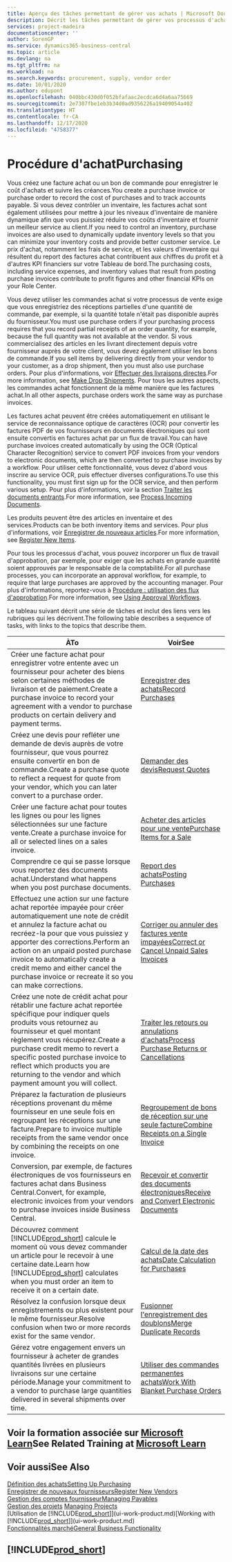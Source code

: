 ```yaml
---
title: Aperçu des tâches permettant de gérer vos achats | Microsoft Docs
description: Décrit les tâches permettant de gérer vos processus d'achat ou d'approvisionnement, y compris le fonctionnement des factures achat et des commandes achat.
services: project-madeira
documentationcenter: ''
author: SorenGP
ms.service: dynamics365-business-central
ms.topic: article
ms.devlang: na
ms.tgt_pltfrm: na
ms.workload: na
ms.search.keywords: procurement, supply, vendor order
ms.date: 10/01/2020
ms.author: edupont
ms.openlocfilehash: 040bbc430d0f052bfafaac2ecdca6d4a6aa75669
ms.sourcegitcommit: 2e7307fbe1eb3b34d0ad9356226a19409054a402
ms.translationtype: HT
ms.contentlocale: fr-CA
ms.lasthandoff: 12/17/2020
ms.locfileid: "4758377"
---
```

# <a name="purchasing"></a><span data-ttu-id="2c9c6-103">Procédure d'achat</span><span class="sxs-lookup"><span data-stu-id="2c9c6-103">Purchasing</span></span>
<span data-ttu-id="2c9c6-104">Vous créez une facture achat ou un bon de commande pour enregistrer le coût d'achats et suivre les créances.</span><span class="sxs-lookup"><span data-stu-id="2c9c6-104">You create a purchase invoice or purchase order to record the cost of purchases and to track accounts payable.</span></span> <span data-ttu-id="2c9c6-105">Si vous devez contrôler un inventaire, les factures achat sont également utilisées pour mettre à jour les niveaux d'inventaire de manière dynamique afin que vous puissiez réduire vos coûts d'inventaire et fournir un meilleur service au client.</span><span class="sxs-lookup"><span data-stu-id="2c9c6-105">If you need to control an inventory, purchase invoices are also used to dynamically update inventory levels so that you can minimize your inventory costs and provide better customer service.</span></span> <span data-ttu-id="2c9c6-106">Le prix d'achat, notamment les frais de service, et les valeurs d'inventaire qui résultent du report des factures achat contribuent aux chiffres du profit et à d'autres KPI financiers sur votre Tableau de bord.</span><span class="sxs-lookup"><span data-stu-id="2c9c6-106">The purchasing costs, including service expenses, and inventory values that result from posting purchase invoices contribute to profit figures and other financial KPIs on your Role Center.</span></span>

<span data-ttu-id="2c9c6-107">Vous devez utiliser les commandes achat si votre processus de vente exige que vous enregistriez des réceptions partielles d'une quantité de commande, par exemple, si la quantité totale n'était pas disponible auprès du fournisseur.</span><span class="sxs-lookup"><span data-stu-id="2c9c6-107">You must use purchase orders if your purchasing process requires that you record partial receipts of an order quantity, for example, because the full quantity was not available at the vendor.</span></span> <span data-ttu-id="2c9c6-108">Si vous commercialisez des articles en les livrant directement depuis votre fournisseur auprès de votre client, vous devez également utiliser les bons de commande.</span><span class="sxs-lookup"><span data-stu-id="2c9c6-108">If you sell items by delivering directly from your vendor to your customer, as a drop shipment, then you must also use purchase orders.</span></span> <span data-ttu-id="2c9c6-109">Pour plus d'informations, voir [Effectuer des livraisons directes](sales-how-drop-shipment.md).</span><span class="sxs-lookup"><span data-stu-id="2c9c6-109">For more information, see [Make Drop Shipments](sales-how-drop-shipment.md).</span></span> <span data-ttu-id="2c9c6-110">Pour tous les autres aspects, les commandes achat fonctionnent de la même manière que les factures achat.</span><span class="sxs-lookup"><span data-stu-id="2c9c6-110">In all other aspects, purchase orders work the same way as purchase invoices.</span></span>

<span data-ttu-id="2c9c6-111">Les factures achat peuvent être créées automatiquement en utilisant le service de reconnaissance optique de caractères (OCR) pour convertir les factures PDF de vos fournisseurs en documents électroniques qui sont ensuite convertis en factures achat par un flux de travail.</span><span class="sxs-lookup"><span data-stu-id="2c9c6-111">You can have purchase invoices created automatically by using the OCR (Optical Character Recognition) service to convert PDF invoices from your vendors to electronic documents, which are then converted to purchase invoices by a workflow.</span></span> <span data-ttu-id="2c9c6-112">Pour utiliser cette fonctionnalité, vous devez d'abord vous inscrire au service OCR, puis effectuer diverses configurations.</span><span class="sxs-lookup"><span data-stu-id="2c9c6-112">To use this functionality, you must first sign up for the OCR service, and then perform various setup.</span></span> <span data-ttu-id="2c9c6-113">Pour plus d'informations, voir la section [Traiter les documents entrants](across-process-income-documents.md).</span><span class="sxs-lookup"><span data-stu-id="2c9c6-113">For more information, see [Process Incoming Documents](across-process-income-documents.md).</span></span>      

<span data-ttu-id="2c9c6-114">Les produits peuvent être des articles en inventaire et des services.</span><span class="sxs-lookup"><span data-stu-id="2c9c6-114">Products can be both inventory items and services.</span></span> <span data-ttu-id="2c9c6-115">Pour plus d'informations, voir [Enregistrer de nouveaux articles](inventory-how-register-new-items.md).</span><span class="sxs-lookup"><span data-stu-id="2c9c6-115">For more information, see [Register New Items](inventory-how-register-new-items.md).</span></span>

<span data-ttu-id="2c9c6-116">Pour tous les processus d'achat, vous pouvez incorporer un flux de travail d'approbation, par exemple, pour exiger que les achats en grande quantité soient approuvés par le responsable de la comptabilité.</span><span class="sxs-lookup"><span data-stu-id="2c9c6-116">For all purchase processes, you can incorporate an approval workflow, for example, to require that large purchases are approved by the accounting manager.</span></span> <span data-ttu-id="2c9c6-117">Pour plus d'informations, reportez-vous à [Procédure : utilisation des flux d'approbation](across-how-use-approval-workflows.md).</span><span class="sxs-lookup"><span data-stu-id="2c9c6-117">For more information, see [Using Approval Workflows](across-how-use-approval-workflows.md).</span></span>

<span data-ttu-id="2c9c6-118">Le tableau suivant décrit une série de tâches et inclut des liens vers les rubriques qui les décrivent.</span><span class="sxs-lookup"><span data-stu-id="2c9c6-118">The following table describes a sequence of tasks, with links to the topics that describe them.</span></span>

| <span data-ttu-id="2c9c6-119">À</span><span class="sxs-lookup"><span data-stu-id="2c9c6-119">To</span></span> | <span data-ttu-id="2c9c6-120">Voir</span><span class="sxs-lookup"><span data-stu-id="2c9c6-120">See</span></span> |
| --- | --- |
| <span data-ttu-id="2c9c6-121">Créer une facture achat pour enregistrer votre entente avec un fournisseur pour acheter des biens selon certaines méthodes de livraison et de paiement.</span><span class="sxs-lookup"><span data-stu-id="2c9c6-121">Create a purchase invoice to record your agreement with a vendor to purchase products on certain delivery and payment terms.</span></span> |[<span data-ttu-id="2c9c6-122">Enregistrer des achats</span><span class="sxs-lookup"><span data-stu-id="2c9c6-122">Record Purchases</span></span>](purchasing-how-record-purchases.md) |
|<span data-ttu-id="2c9c6-123">Créez une devis pour refléter une demande de devis auprès de votre fournisseur, que vous pourrez ensuite convertir en bon de commande.</span><span class="sxs-lookup"><span data-stu-id="2c9c6-123">Create a purchase quote to reflect a request for quote from your vendor, which you can later convert to a purchase order.</span></span>|[<span data-ttu-id="2c9c6-124">Demander des devis</span><span class="sxs-lookup"><span data-stu-id="2c9c6-124">Request Quotes</span></span>](purchasing-how-request-quotes.md)|
| <span data-ttu-id="2c9c6-125">Créer une facture achat pour toutes les lignes ou pour les lignes sélectionnées sur une facture vente.</span><span class="sxs-lookup"><span data-stu-id="2c9c6-125">Create a purchase invoice for all or selected lines on a sales invoice.</span></span> |[<span data-ttu-id="2c9c6-126">Acheter des articles pour une vente</span><span class="sxs-lookup"><span data-stu-id="2c9c6-126">Purchase Items for a Sale</span></span>](purchasing-how-purchase-products-sale.md) |
|<span data-ttu-id="2c9c6-127">Comprendre ce qui se passe lorsque vous reportez des documents achat.</span><span class="sxs-lookup"><span data-stu-id="2c9c6-127">Understand what happens when you post purchase documents.</span></span>|[<span data-ttu-id="2c9c6-128">Report des achats</span><span class="sxs-lookup"><span data-stu-id="2c9c6-128">Posting Purchases</span></span>](ui-post-purchases.md)|
| <span data-ttu-id="2c9c6-129">Effectuez une action sur une facture achat reportée impayée pour créer automatiquement une note de crédit et annulez la facture achat ou recréez-la pour que vous puissiez y apporter des corrections.</span><span class="sxs-lookup"><span data-stu-id="2c9c6-129">Perform an action on an unpaid posted purchase invoice to automatically create a credit memo and either cancel the purchase invoice or recreate it so you can make corrections.</span></span> |[<span data-ttu-id="2c9c6-130">Corriger ou annuler des factures vente impayées</span><span class="sxs-lookup"><span data-stu-id="2c9c6-130">Correct or Cancel Unpaid Sales Invoices</span></span>](purchasing-how-correct-cancel-unpaid-purchase-invoices.md) |
| <span data-ttu-id="2c9c6-131">Créez une note de crédit achat pour rétablir une facture achat reportée spécifique pour indiquer quels produits vous retournez au fournisseur et quel montant règlement vous récupérez.</span><span class="sxs-lookup"><span data-stu-id="2c9c6-131">Create a purchase credit memo to revert a specific posted purchase invoice to reflect which products you are returning to the vendor and which payment amount you will collect.</span></span> |[<span data-ttu-id="2c9c6-132">Traiter les retours ou annulations d'achats</span><span class="sxs-lookup"><span data-stu-id="2c9c6-132">Process Purchase Returns or Cancellations</span></span>](purchasing-how-register-new-vendors.md) |
|<span data-ttu-id="2c9c6-133">Préparez la facturation de plusieurs réceptions provenant du même fournisseur en une seule fois en regroupant les réceptions sur une facture.</span><span class="sxs-lookup"><span data-stu-id="2c9c6-133">Prepare to invoice multiple receipts from the same vendor once by combining the receipts on one invoice.</span></span>|[<span data-ttu-id="2c9c6-134">Regroupement de bons de réception sur une seule facture</span><span class="sxs-lookup"><span data-stu-id="2c9c6-134">Combine Receipts on a Single Invoice</span></span>](purchasing-how-to-combine-receipts.md)|
|<span data-ttu-id="2c9c6-135">Conversion, par exemple, de factures électroniques de vos fournisseurs en factures achat dans Business Central.</span><span class="sxs-lookup"><span data-stu-id="2c9c6-135">Convert, for example, electronic invoices from your vendors to purchase invoices inside Business Central.</span></span>|[<span data-ttu-id="2c9c6-136">Recevoir et convertir des documents électroniques</span><span class="sxs-lookup"><span data-stu-id="2c9c6-136">Receive and Convert Electronic Documents</span></span>](purchasing-how-to-receive-and-convert-electronic-documents.md)|
| <span data-ttu-id="2c9c6-137">Découvrez comment [!INCLUDE[prod_short](includes/prod_short.md)] calcule le moment où vous devez commander un article pour le recevoir à une certaine date.</span><span class="sxs-lookup"><span data-stu-id="2c9c6-137">Learn how [!INCLUDE[prod_short](includes/prod_short.md)] calculates when you must order an item to receive it on a certain date.</span></span>|[<span data-ttu-id="2c9c6-138">Calcul de la date des achats</span><span class="sxs-lookup"><span data-stu-id="2c9c6-138">Date Calculation for Purchases</span></span>](purchasing-date-calculation-for-purchases.md)|
|<span data-ttu-id="2c9c6-139">Résolvez la confusion lorsque deux enregistrements ou plus existent pour le même fournisseur.</span><span class="sxs-lookup"><span data-stu-id="2c9c6-139">Resolve confusion when two or more records exist for the same vendor.</span></span>|[<span data-ttu-id="2c9c6-140">Fusionner l'enregistrement des doublons</span><span class="sxs-lookup"><span data-stu-id="2c9c6-140">Merge Duplicate Records</span></span>](sales-how-merge-duplicate-records.md)|
|<span data-ttu-id="2c9c6-141">Gérez votre engagement envers un fournisseur à acheter de grandes quantités livrées en plusieurs livraisons sur une certaine période.</span><span class="sxs-lookup"><span data-stu-id="2c9c6-141">Manage your commitment to a vendor to purchase large quantities delivered in several shipments over time.</span></span>|[<span data-ttu-id="2c9c6-142">Utiliser des commandes permanentes achats</span><span class="sxs-lookup"><span data-stu-id="2c9c6-142">Work With Blanket Purchase Orders</span></span>](sales-how-to-create-blanket-sales-orders.md)|

## <a name="see-related-training-at-microsoft-learn"></a><span data-ttu-id="2c9c6-143">Voir la formation associée sur [Microsoft Learn](/learn/paths/purchase-items-services-dynamics-365-business-central/)</span><span class="sxs-lookup"><span data-stu-id="2c9c6-143">See Related Training at [Microsoft Learn](/learn/paths/purchase-items-services-dynamics-365-business-central/)</span></span>

## <a name="see-also"></a><span data-ttu-id="2c9c6-144">Voir aussi</span><span class="sxs-lookup"><span data-stu-id="2c9c6-144">See Also</span></span>
[<span data-ttu-id="2c9c6-145">Définition des achats</span><span class="sxs-lookup"><span data-stu-id="2c9c6-145">Setting Up Purchasing</span></span>](purchasing-setup-purchasing.md)  
[<span data-ttu-id="2c9c6-146">Enregistrer de nouveaux fournisseurs</span><span class="sxs-lookup"><span data-stu-id="2c9c6-146">Register New Vendors</span></span>](purchasing-how-register-new-vendors.md)  
[<span data-ttu-id="2c9c6-147">Gestion des comptes fournisseur</span><span class="sxs-lookup"><span data-stu-id="2c9c6-147">Managing Payables</span></span>](payables-manage-payables.md)  
<span data-ttu-id="2c9c6-148">[Gestion des projets](projects-manage-projects.md)  </span><span class="sxs-lookup"><span data-stu-id="2c9c6-148">[Managing Projects](projects-manage-projects.md)  </span></span>  
<span data-ttu-id="2c9c6-149">[Utilisation de [!INCLUDE[prod_short](includes/prod_short.md)]](ui-work-product.md)</span><span class="sxs-lookup"><span data-stu-id="2c9c6-149">[Working with [!INCLUDE[prod_short](includes/prod_short.md)]](ui-work-product.md)</span></span>  
[<span data-ttu-id="2c9c6-150">Fonctionnalités marché</span><span class="sxs-lookup"><span data-stu-id="2c9c6-150">General Business Functionality</span></span>](ui-across-business-areas.md)

## [!INCLUDE[prod_short](includes/free_trial_md.md)]  
